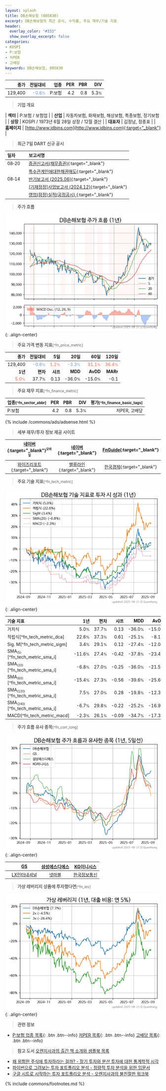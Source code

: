 ```yaml
---
layout: splash
title: DB손해보험 (005830)
excerpt: DB손해보험의 최근 공시, 수익률, 주요 재무/기술 지표
header:
  overlay_color: "#333"
  show_overlay_excerpt: false
categories:
- KOSPI
- P:보험
- 저PER
- 고배당
keywords: DB손해보험, 005830
---
```


| **종가** | **전일대비** | **업종** | **PER** | **PBR** | **DIV** |
| -------: | -----------: | -------: | ------: | ------: | ------: |
| 129,400 | <span style="color: cornflowerblue">-0.6<small>%</small></span> | P:보험 | 4.2 | 0.8 | 5.3<small>%</small> |

<!-- more -->


> **기업 개요**<a id="company"></a>

| <span style="white-space:nowrap;">**섹터**</span> | P:보험 / 보험업 |
| <span style="white-space:nowrap;">**산업**</span> | 자동차보험, 화재보험, 해상보험, 특종보험, 장기보험 |
| <span style="white-space:nowrap;">**상장**</span> | KOSPI / 1973년 6월 28일 상장 / 12월 결산 |
| <span style="white-space:nowrap;">**대표자**</span> | 김정남, 정종표 |
| <span style="white-space:nowrap;">**홈페이지**</span> | [http://www.idbins.com](http://www.idbins.com){:target="_blank"} |


> **최근 7일 DART 신규 공시**<a id="dart"></a>

| **일자** |      | **보고서명** |
| :------- | :--- | :----------- |
| 08&#x2011;20 | | [증권신고서(채무증권)](https://dart.fss.or.kr/dsaf001/main.do?rcpNo=20250820000261){:target="_blank"} |
|  | | [특수관계인에대한채권매도](https://dart.fss.or.kr/dsaf001/main.do?rcpNo=20250820000219){:target="_blank"} |
| 08&#x2011;14 | | [반기보고서 (2025.06)](https://dart.fss.or.kr/dsaf001/main.do?rcpNo=20250814004289){:target="_blank"} |
|  | | [[기재정정]사업보고서 (2024.12)](https://dart.fss.or.kr/dsaf001/main.do?rcpNo=20250814003767){:target="_blank"} |
|  | | [영업(잠정)실적(공정공시)              ](https://dart.fss.or.kr/dsaf001/main.do?rcpNo=20250814800593){:target="_blank"} |


> **주가 흐름**<a id="price"></a>

![005830](/stock/images/005830.png){: .align-center}


> **주요 가격 변동 지표**<small>[^fn_price_metric]</small>

| **종가** | **전일대비** | **5일** | **20일** | **60일** | **120일** |
| -------: | -----------: | ------: | -------: | -------: | --------: |
| 129,400 | <span style="color: cornflowerblue">-0.6<small>%</small></span> | <span style="color: tomato">1.2<small>%</small></span> | <span style="color: cornflowerblue">-3.3<small>%</small></span> | <span style="color: tomato">31.1<small>%</small></span> | <span style="color: tomato">36.4<small>%</small></span> |
| **1년** | **편차** | **샤프** | **MDD** | **AvDD** | **MARr** |
| <span style="color: tomato">5.0<small>%</small></span> | 37.7<small>%</small> | 0.13 | -36.0<small>%</small> | -15.0<small>%</small> | -0.1 |


> **주요 재무 지표**<small>[^fn_finance_metric]</small>

| **업종**<small>[^fn_sector_abbr]</small> | **PER** | **PBR** | **DIV** | **평가**<small>[^fn_finance_basic_tags]</small> |
| :--------------------------------------- | ------: | ------: | ------: | ----------------------------------------------: |
| P:보험 | 4.2 | 0.8 | 5.3<small>%</small> | 저PER, 고배당 |



{% include /commons/ads/adsense.html %}

> **세부 재무/투자 정보 제공 사이트**

| [네이버](https://m.stock.naver.com/domestic/stock/005830/finance/summary){:target="_blank"}<sup><small>모바일</small></sup> | [네이버](https://finance.naver.com/item/coinfo.naver?code=005830){:target="_blank"} | [FnGuide](https://comp.fnguide.com/SVO2/ASP/SVD_Invest.asp?gicode=A005830&MenuYn=Y){:target="_blank"} |
| :---: | :---: | :---: |
| [와이즈리포트](https://comp.wisereport.co.kr/company/c1040001.aspx?cmp_cd=005830){:target="_blank"} | [밸류라인](https://www.valueline.co.kr/finance/summary/005830){:target="_blank"} | [한국경제](https://markets.hankyung.com/stock/005830/financial-summary){:target="_blank"} |


> **주요 기술 지표**<small>[^fn_tech_metric]</small>


![005830](/stock/images/005830_tech.png){: .align-center}

| **기술 지표** | **1년** | **편차** | **샤프** | **MDD** | **AvDD** |
| :------------ | ------: | -----------: | -------: | ------: | -------: |
| 거치식 | 5.0<small>%</small> | 37.7<small>%</small> | 0.13 | -36.0<small>%</small> | -15.0<small>%</small> |
| 적립식[^fn_tech_metric_dca] | 22.6<small>%</small> | 37.3<small>%</small> | 0.61 | -25.1<small>%</small> | -8.1<small>%</small> |
| Sig. M[^fn_tech_metric_sigm] | 3.4<small>%</small> | 29.1<small>%</small> | 0.12 | -27.4<small>%</small> | -12.0<small>%</small> |
| SMA<small><sub>(5)</sub></small>[^fn_tech_metric_sma_i] | -11.6<small>%</small> | 27.4<small>%</small> | -0.42 | -37.8<small>%</small> | -23.4<small>%</small> |
| SMA<small><sub>(20)</sub></small>[^fn_tech_metric_sma_i] | -6.8<small>%</small> | 27.0<small>%</small> | -0.25 | -36.0<small>%</small> | -21.5<small>%</small> |
| SMA<small><sub>(60)</sub></small>[^fn_tech_metric_sma_i] | -15.4<small>%</small> | 27.3<small>%</small> | -0.56 | -39.6<small>%</small> | -25.6<small>%</small> |
| SMA<small><sub>(120)</sub></small>[^fn_tech_metric_sma_i] | 7.5<small>%</small> | 27.0<small>%</small> | 0.28 | -19.8<small>%</small> | -12.3<small>%</small> |
| SMA<small><sub>(240)</sub></small>[^fn_tech_metric_sma_i] | -6.7<small>%</small> | 29.8<small>%</small> | -0.22 | -25.2<small>%</small> | -16.9<small>%</small> |
| MACD[^fn_tech_metric_macd] | -2.3<small>%</small> | 26.1<small>%</small> | -0.09 | -34.7<small>%</small> | -17.3<small>%</small> |


> **주가 흐름 유사 종목**<a id="corr"></a><small>[^fn_corr_long]</small>

![005830](/stock/images/005830_corr.png){: .align-center}

|       | [GS](/078930/) | [삼성에스디에스](/018260/) | [KG이니시스](/035600/) |
| :---: | :------------------------------------: | :------------------------------------: | :------------------------------------: |
|       | [LX인터내셔널](/001120/) | [넷마블](/251270/) | [한국정보통신](/025770/) |


> **가상 레버리지 상품에 투자했다면**<a id="2x"></a><small>[^fn_lev]</small>

![005830](/stock/images/005830_2x.png){: .align-center}


> **관련 정보**

- [P:보험 업종 목록](/stats/sector/kospi_업종_보험_종목/){: .btn .btn--info} [저PER 목록](/fn/fn_low_per/){: .btn .btn--info} [고배당 목록](/fn/fn_high_div/){: .btn .btn--info}

> **참고 도서** [오렌지사과의 출간 책 소개와 샘플북 목록](https://kongdori.tistory.com/691)

- [왜 위험한 주식에 투자하라는 걸까? - 장기 투자와 분산 투자에 대한 통계학적 시각](https://kongdori.tistory.com/421)
- [파이썬으로 그려보는 투자 포트폴리오 분석  - 정량적 투자 분석을 위한 입문서](https://kongdori.tistory.com/643)
- [구글 시트로 시작하는 투자 포트폴리오 분석 - 오렌지사과의 불친절한 워크북](https://kongdori.tistory.com/449)


{% include commons/footnotes.md %}